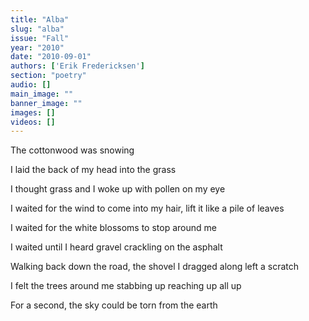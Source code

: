```yaml
---
title: "Alba"
slug: "alba"
issue: "Fall"
year: "2010"
date: "2010-09-01"
authors: ['Erik Fredericksen']
section: "poetry"
audio: []
main_image: ""
banner_image: ""
images: []
videos: []
---
```

The cottonwood was snowing

 I laid the back of my head into the grass

 I thought grass and I woke up with pollen on my eye

 I waited for the wind to come into my hair, lift it like a pile of leaves

 I waited for the white blossoms to stop around me

 I waited until I heard gravel crackling on the asphalt

 Walking back down the road, the shovel I dragged along left a scratch

 I felt the trees around me stabbing up reaching up all up

 For a second, the sky could be torn from the earth

